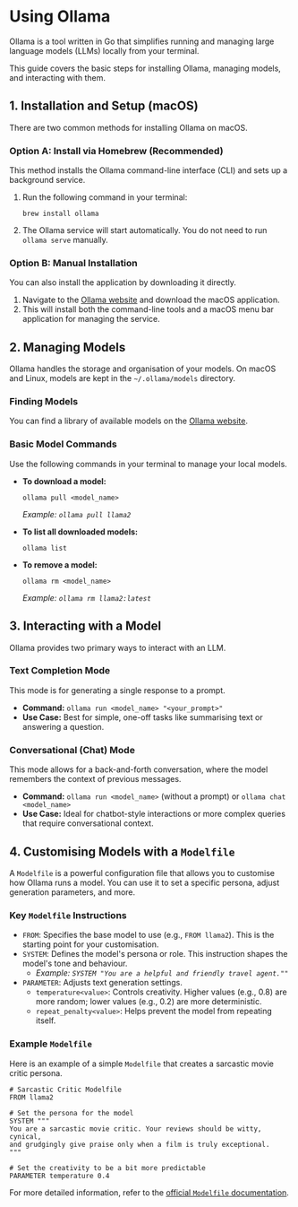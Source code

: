 # Using Ollama

Ollama is a tool written in Go that simplifies running and managing large language models (LLMs) locally from your terminal.

This guide covers the basic steps for installing Ollama, managing models, and interacting with them.

## 1. Installation and Setup (macOS)

There are two common methods for installing Ollama on macOS.

### Option A: Install via Homebrew (Recommended)

This method installs the Ollama command-line interface (CLI) and sets up a background service.

1. Run the following command in your terminal:

    ```shell
    brew install ollama
    ```

2. The Ollama service will start automatically. You do not need to run `ollama serve` manually.

### Option B: Manual Installation

You can also install the application by downloading it directly.

1. Navigate to the [Ollama website](https://ollama.ai/) and download the macOS application.
2. This will install both the command-line tools and a macOS menu bar application for managing the service.

## 2. Managing Models

Ollama handles the storage and organisation of your models. On macOS and Linux, models are kept in the `~/.ollama/models` directory.

### Finding Models

You can find a library of available models on the [Ollama website](https://ollama.com/library).

### Basic Model Commands

Use the following commands in your terminal to manage your local models.

* **To download a model:**

  ```shell
  ollama pull <model_name>
  ```

  *Example: `ollama pull llama2`*

* **To list all downloaded models:**

  ```shell
  ollama list
  ```

* **To remove a model:**

  ```shell
  ollama rm <model_name>
  ```

  *Example: `ollama rm llama2:latest`*

## 3. Interacting with a Model

Ollama provides two primary ways to interact with an LLM.

### Text Completion Mode

This mode is for generating a single response to a prompt.

* **Command:** `ollama run <model_name> "<your_prompt>"`
* **Use Case:** Best for simple, one-off tasks like summarising text or answering a question.

### Conversational (Chat) Mode

This mode allows for a back-and-forth conversation, where the model remembers the context of previous messages.

* **Command:** `ollama run <model_name>` (without a prompt) or `ollama chat <model_name>`
* **Use Case:** Ideal for chatbot-style interactions or more complex queries that require conversational context.

## 4. Customising Models with a `Modelfile`

A `Modelfile` is a powerful configuration file that allows you to customise how Ollama runs a model. You can use it to set a specific persona, adjust generation parameters, and more.

### Key `Modelfile` Instructions

* `FROM`: Specifies the base model to use (e.g., `FROM llama2`). This is the starting point for your customisation.
* `SYSTEM`: Defines the model's persona or role. This instruction shapes the model's tone and behaviour.
  * *Example: `SYSTEM "You are a helpful and friendly travel agent.""`*
* `PARAMETER`: Adjusts text generation settings.
  * `temperature<value>`: Controls creativity. Higher values (e.g., 0.8) are more random; lower values (e.g., 0.2) are more deterministic.
  * `repeat_penalty<value>`: Helps prevent the model from repeating itself.

### Example `Modelfile`

Here is an example of a simple `Modelfile` that creates a sarcastic movie critic persona.

```shell
# Sarcastic Critic Modelfile
FROM llama2

# Set the persona for the model
SYSTEM """
You are a sarcastic movie critic. Your reviews should be witty, cynical,
and grudgingly give praise only when a film is truly exceptional.
"""

# Set the creativity to be a bit more predictable
PARAMETER temperature 0.4
```

For more detailed information, refer to the [official `Modelfile` documentation](https://github.com/ollama/ollama/blob/main/docs/modelfile.md).